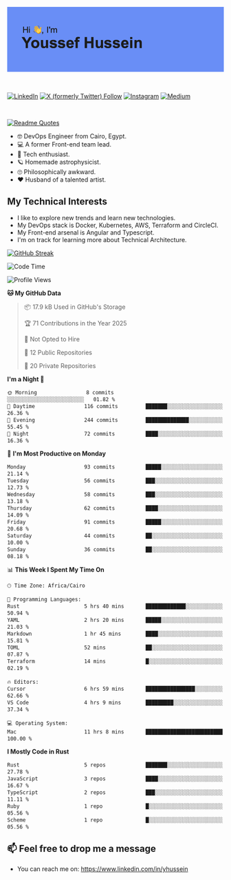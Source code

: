 [![Youssef's GitHub Banner](./assets/youssef-hussein.png)](https://github.com/yorki404)

</br>

[![LinkedIn](https://img.shields.io/badge/linkedin-%230077B5.svg?style=for-the-badge&logo=linkedin&logoColor=white)](https://www.linkedin.com/in/yhussein/)
[![X (formerly Twitter) Follow](https://img.shields.io/twitter/follow/devqikHQ?style=for-the-badge&logo=X&logoColor=White&labelColor=White)](https://twitter.com/devqikHQ)
[![Instagram](https://img.shields.io/badge/devqik-E4405F?style=for-the-badge&logo=Instagram&logoColor=white)](https://instagram.com/devqik)
[![Medium](https://img.shields.io/badge/Medium-12100E?style=for-the-badge&logo=medium&logoColor=white)](https://medium.com/@devqik)

</br>

[![Readme Quotes](https://quotes-github-readme.vercel.app/api?type=horizontal&theme=dark)](https://github.com/piyushsuthar/github-readme-quotes)

- :nerd_face: DevOps Engineer from Cairo, Egypt.
- :computer: A former Front-end team lead.
- :satellite: Tech enthusiast.
- :ringed_planet: Homemade astrophysicist.
- :roll_eyes: Philosophically awkward.
- :heart: Husband of a talented artist.

## My Technical Interests

- I like to explore new trends and learn new technologies.
- My DevOps stack is Docker, Kubernetes, AWS, Terraform and CircleCI.
- My Front-end arsenal is Angular and Typescript.
- I'm on track for learning more about Technical Architecture.

[![GitHub Streak](https://streak-stats.demolab.com/?user=devqik&theme=dark)](https://git.io/streak-stats)

<!--START_SECTION:waka-->
![Code Time](http://img.shields.io/badge/Code%20Time-899%20hrs%2059%20mins-blue)

![Profile Views](http://img.shields.io/badge/Profile%20Views-0-blue)

**🐱 My GitHub Data** 

> 📦 17.9 kB Used in GitHub's Storage 
 > 
> 🏆 71 Contributions in the Year 2025
 > 
> 🚫 Not Opted to Hire
 > 
> 📜 12 Public Repositories 
 > 
> 🔑 20 Private Repositories 
 > 
**I'm a Night 🦉** 

```text
🌞 Morning                8 commits           ░░░░░░░░░░░░░░░░░░░░░░░░░   01.82 % 
🌆 Daytime                116 commits         ███████░░░░░░░░░░░░░░░░░░   26.36 % 
🌃 Evening                244 commits         ██████████████░░░░░░░░░░░   55.45 % 
🌙 Night                  72 commits          ████░░░░░░░░░░░░░░░░░░░░░   16.36 % 
```
📅 **I'm Most Productive on Monday** 

```text
Monday                   93 commits          █████░░░░░░░░░░░░░░░░░░░░   21.14 % 
Tuesday                  56 commits          ███░░░░░░░░░░░░░░░░░░░░░░   12.73 % 
Wednesday                58 commits          ███░░░░░░░░░░░░░░░░░░░░░░   13.18 % 
Thursday                 62 commits          ████░░░░░░░░░░░░░░░░░░░░░   14.09 % 
Friday                   91 commits          █████░░░░░░░░░░░░░░░░░░░░   20.68 % 
Saturday                 44 commits          ██░░░░░░░░░░░░░░░░░░░░░░░   10.00 % 
Sunday                   36 commits          ██░░░░░░░░░░░░░░░░░░░░░░░   08.18 % 
```


📊 **This Week I Spent My Time On** 

```text
🕑︎ Time Zone: Africa/Cairo

💬 Programming Languages: 
Rust                     5 hrs 40 mins       █████████████░░░░░░░░░░░░   50.94 % 
YAML                     2 hrs 20 mins       █████░░░░░░░░░░░░░░░░░░░░   21.03 % 
Markdown                 1 hr 45 mins        ████░░░░░░░░░░░░░░░░░░░░░   15.81 % 
TOML                     52 mins             ██░░░░░░░░░░░░░░░░░░░░░░░   07.87 % 
Terraform                14 mins             █░░░░░░░░░░░░░░░░░░░░░░░░   02.19 % 

🔥 Editors: 
Cursor                   6 hrs 59 mins       ████████████████░░░░░░░░░   62.66 % 
VS Code                  4 hrs 9 mins        █████████░░░░░░░░░░░░░░░░   37.34 % 

💻 Operating System: 
Mac                      11 hrs 8 mins       █████████████████████████   100.00 % 
```

**I Mostly Code in Rust** 

```text
Rust                     5 repos             ███████░░░░░░░░░░░░░░░░░░   27.78 % 
JavaScript               3 repos             ████░░░░░░░░░░░░░░░░░░░░░   16.67 % 
TypeScript               2 repos             ███░░░░░░░░░░░░░░░░░░░░░░   11.11 % 
Ruby                     1 repo              █░░░░░░░░░░░░░░░░░░░░░░░░   05.56 % 
Scheme                   1 repo              █░░░░░░░░░░░░░░░░░░░░░░░░   05.56 % 
```




<!--END_SECTION:waka-->

## 📫 Feel free to drop me a message
- You can reach me on: https://www.linkedin.com/in/yhussein
